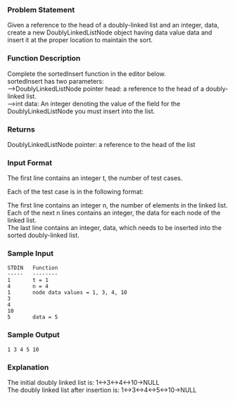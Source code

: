 ### Problem Statement
Given a reference to the head of a doubly-linked list and an integer, data, create a new DoublyLinkedListNode object having data value data and insert it at the proper location to maintain the sort.  

### Function Description

Complete the sortedInsert function in the editor below.  
sortedInsert has two parameters:  
-->DoublyLinkedListNode pointer head: a reference to the head of a doubly-linked list.   
-->int data: An integer denoting the value of the  field for the DoublyLinkedListNode you must insert into the list.  

### Returns
DoublyLinkedListNode pointer: a reference to the head of the list  

### Input Format

The first line contains an integer t, the number of test cases.

Each of the test case is in the following format:

The first line contains an integer n, the number of elements in the linked list.  
Each of the next n lines contains an integer, the data for each node of the linked list.  
The last line contains an integer, data, which needs to be inserted into the sorted doubly-linked list.  

### Sample Input
````
STDIN   Function
-----   --------
1       t = 1
4       n = 4
1       node data values = 1, 3, 4, 10
3
4
10
5       data = 5
````

### Sample Output
````
1 3 4 5 10
````

### Explanation

The initial doubly linked list is: 1<->3<->4<->10->NULL  
The doubly linked list after insertion is: 1<->3<->4<->5<->10->NULL